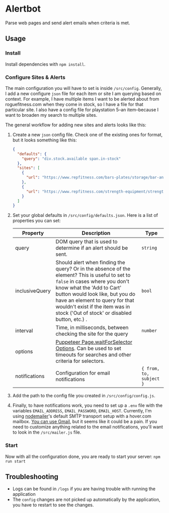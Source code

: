 # Alertbot

Parse web pages and send alert emails when criteria is met.

## Usage

### Install

Install dependencies with `npm install`.

### Configure Sites & Alerts

The main configuration you will have to set is inside `/src/config`. Generally, I add a new configure `json` file for each item or site I am querying based on context. For example, I have multiple items I want to be alerted about from roguefitness.com when they come in stock, so I have a file for that particular site. I also have a config file for playstation 5–an item–because I want to broaden my search to multiple sites.

The general workflow for adding new sites and alerts looks like this:

1. Create a new `json` config file. Check one of the existing ones for format, but it looks something like this:
   ```json
   {
     "defaults": {
       "query": "div.stock.available span.in-stock"
     },
     "sites": [
       {
         "url": "https://www.repfitness.com/bars-plates/storage/bar-and-bumper-plate-tree"
       },
       {
         "url": "https://www.repfitness.com/strength-equipment/strength-training/benches/rep-ab-5000"
       }
     ]
   }
   ```
2. Set your global defaults in `/src/config/defaults.json`. Here is a list of properties you can set:

   | Property       | Description                                                                                                                                                                                                                                                                                                           | Type                    |
   | -------------- | --------------------------------------------------------------------------------------------------------------------------------------------------------------------------------------------------------------------------------------------------------------------------------------------------------------------- | ----------------------- |
   | query          | DOM query that is used to determine if an alert should be sent.                                                                                                                                                                                                                                                       | `string`                |
   | inclusiveQuery | Should alert when finding the query? Or in the absence of the element? This is useful to set to `false` in cases where you don't know what the 'Add to Cart' button would look like, but you do have an element to query for that wouldn't exist if the item was in stock ('Out of stock' or disabled button, etc.) . | `bool`                  |
   | interval       | Time, in milliseconds, between checking the site for the query                                                                                                                                                                                                                                                        | `number`                |
   | options        | [Puppeteer Page.waitForSelector Options](https://pptr.dev/#?product=Puppeteer&version=v9.1.0&show=api-pagewaitforselectorselector-options). Can be used to set timeouts for searches and other criteria for selectors.                                                                                                |
   | notifications  | Configuration for email notifications                                                                                                                                                                                                                                                                                 | `{ from, to, subject }` |

3. Add the path to the config file you created in `/src/config/config.js`.

4. Finally, to have notifications work, you need to set up a `.env` file with the variables `EMAIL_ADDRESS`, `EMAIL_PASSWORD`, `EMAIL_HOST`. Currently, I'm using [nodemailer](https://nodemailer.com/transports/)'s default SMTP transport setup with a hover.com mailbox. [You can use Gmail](https://nodemailer.com/usage/using-gmail/), but it seems like it could be a pain. If you need to customize anything related to the email notifications, you'll want to look in the `/src/mailer.js` file.

### Start

Now with all the configuration done, you are ready to start your server: `npm run start`

## Troubleshooting

- Logs can be found in `/logs` if you are having trouble with running the application
- The `config` changes are not picked up automatically by the application, you have to restart to see the changes.
